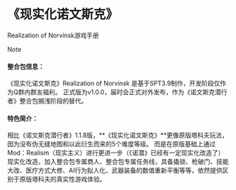 
# 《现实化诺文斯克》
Realization of Norvinsk游戏手册

> [!NOTE]
> #### 整合包信息：
> 《现实化诺文斯克》Realization of Norvinsk 是基于SPT3.9制作，开发阶段仅作为Q群内群友福利。
> 正式版为v1.0.0，届时会正式对外发布，作为《诺文斯克潜行者》整合包搁浅阶段的替代。
> 
> #### **特色简介**：
> 相比《诺文斯克潜行者》1.1.8版，**《现实化诺文斯克》**更像原版塔科夫玩法，因为没有伪无缝地图和以此衍生而来的5个难度等级。
> 而是在原版基础上通过Mod：Realism（现实主义）进行更进一步（《诺潜》已经有一定现实化改造了）现实化改造，加入整合包专属商人、整合包专属任务线，具备撬锁、枪破门、技能大改、医疗方式大修、AI行为拟人化、武器装备的数值重新平衡等等，依然提供区别于原版塔科夫的真实性游戏体验。